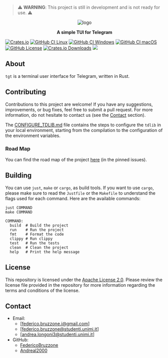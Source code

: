 [crates-io]: https://crates.io/crates/tgt
[crates-io-shield]: https://img.shields.io/crates/v/tgt
[github-ci-linux]: https://github.com/FedericoBruzzone/tgt/actions/workflows/build-linux.yml
[github-ci-linux-shield]: https://github.com/FedericoBruzzone/tgt/actions/workflows/build-linux.yml/badge.svg
[github-ci-windows]: https://github.com/FedericoBruzzone/tgt/actions/workflows/build-windows.yml
[github-ci-windows-shield]: https://github.com/FedericoBruzzone/tgt/actions/workflows/build-windows.yml/badge.svg
[github-ci-macos]: https://github.com/FedericoBruzzone/tgt/actions/workflows/build-macos.yml
[github-ci-macos-shield]: https://github.com/FedericoBruzzone/tgt/actions/workflows/build-macos.yml/badge.svg
[github-license]: https://github.com/FedericoBruzzone/tgt/blob/main/LICENSE
[github-license-shield]: https://img.shields.io/github/license/FedericoBruzzone/tgt
[total-lines]: https://github.com/FedericoBruzzone/tgt
[total-lines-shield]: https://tokei.rs/b1/github/FedericoBruzzone/tgt?type=Rust,Python
[creates-io-downloads]: https://crates.io/crates/tgt
[creates-io-downloads-shield]: https://img.shields.io/crates/d/tgt.svg

> :warning: **WARNING**: This project is still in development and is not ready for use. :warning:

<p align="center">
    <img src="https://github.com/FedericoBruzzone/tgt/raw/main/imgs/logo.png" alt="logo" />
</p>
<p align="center">
    <b>A simple TUI for Telegram</b>
</p>

[![Crates.io][crates-io-shield]][crates-io]
[![GitHub CI Linux][github-ci-linux-shield]][github-ci-linux]
[![GitHub CI Windows][github-ci-windows-shield]][github-ci-windows]
[![GitHub CI macOS][github-ci-macos-shield]][github-ci-macos]
[![GitHub License][github-license-shield]][github-license]
[![Crates.io Downloads][creates-io-downloads-shield]][creates-io-downloads]
[![][total-lines-shield]][total-lines]

## About

`tgt` is a terminal user interface for Telegram, written in Rust.

## Contributing

Contributions to this project are welcome! If you have any suggestions, improvements, or bug fixes, feel free to submit a pull request.
For more information, do not hesitate to contact us (see the [Contact](#contact) section).

The [CONFIGURE_TDLIB.md](https://github.com/FedericoBruzzone/tgt/blob/main/docs/configuration/CONFIGURE_TDLIB.md) file contains the steps to configure the `tdlib` in your local environment, starting from the compilation to the configuration of the environment variables.

### Road Map

You can find the road map of the project [here](https://github.com/FedericoBruzzone/tg-tui/issues/1) (in the pinned issues).

## Building

You can use `just`, `make` or `cargo`,  as build tools.
If you want to use `cargo`, please make sure to read the `Justfile` or the `Makefile` to understand the flags used for each command.
Here are the available commands:

```text
just COMMAND
make COMMAND

COMMAND:
  build  # Build the project
  run    # Run the project
  fmt    # Format the code
  clippy # Run clippy
  test   # Run the tests
  clean  # Clean the project
  help   # Print the help message
```

## License

This repository is licensed under the [Apache License 2.0](https://www.apache.org/licenses/LICENSE-2.0). Please review the license file provided in the repository for more information regarding the terms and conditions of the license.

## Contact

- Email:
  - [federico.bruzzone.i@gmail.com]
  - [federico.bruzzone@studenti.unimi.it]
  - [andrea.longoni3@studenti.unimi.it]
- GitHub:
  - [FedericoBruzzone](https://github.com/FedericoBruzzone)
  - [Andreal2000](https://github.com/Andreal2000)

<!-- [docs-rs]: https://docs.rs/tgt -->
<!-- [docs-rs-shield]: https://docs.rs/tgt/badge.svg -->
<!-- [![Docs.rs][docs-rs-shield]][docs-rs] -->
